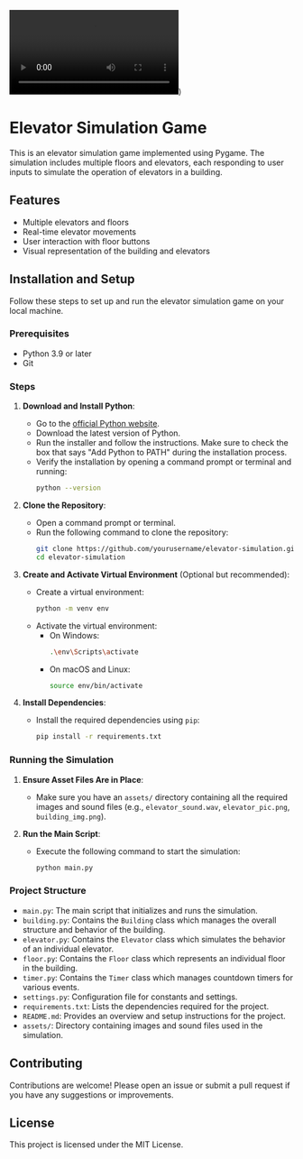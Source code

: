 ![](https://github.com/meir-simon/elevator-game/blob/master/elevator%20gif.mp4))
# Elevator Simulation Game

This is an elevator simulation game implemented using Pygame. The simulation includes multiple floors and elevators, each responding to user inputs to simulate the operation of elevators in a building.

## Features

- Multiple elevators and floors
- Real-time elevator movements
- User interaction with floor buttons
- Visual representation of the building and elevators

## Installation and Setup

Follow these steps to set up and run the elevator simulation game on your local machine.

### Prerequisites

- Python 3.9 or later
- Git

### Steps

1. **Download and Install Python**:
   - Go to the [official Python website](https://www.python.org/downloads/).
   - Download the latest version of Python.
   - Run the installer and follow the instructions. Make sure to check the box that says "Add Python to PATH" during the installation process.
   - Verify the installation by opening a command prompt or terminal and running:
     ```bash
     python --version
     ```

2. **Clone the Repository**:
   - Open a command prompt or terminal.
   - Run the following command to clone the repository:
     ```bash
     git clone https://github.com/yourusername/elevator-simulation.git
     cd elevator-simulation
     ```

3. **Create and Activate Virtual Environment** (Optional but recommended):
   - Create a virtual environment:
     ```bash
     python -m venv env
     ```
   - Activate the virtual environment:
     - On Windows:
       ```bash
       .\env\Scripts\activate
       ```
     - On macOS and Linux:
       ```bash
       source env/bin/activate
       ```

4. **Install Dependencies**:
   - Install the required dependencies using `pip`:
     ```bash
     pip install -r requirements.txt
     ```

### Running the Simulation

1. **Ensure Asset Files Are in Place**:
   - Make sure you have an `assets/` directory containing all the required images and sound files (e.g., `elevator_sound.wav`, `elevator_pic.png`, `building_img.png`).

2. **Run the Main Script**:
   - Execute the following command to start the simulation:
     ```bash
     python main.py
     ```

### Project Structure

- `main.py`: The main script that initializes and runs the simulation.
- `building.py`: Contains the `Building` class which manages the overall structure and behavior of the building.
- `elevator.py`: Contains the `Elevator` class which simulates the behavior of an individual elevator.
- `floor.py`: Contains the `Floor` class which represents an individual floor in the building.
- `timer.py`: Contains the `Timer` class which manages countdown timers for various events.
- `settings.py`: Configuration file for constants and settings.
- `requirements.txt`: Lists the dependencies required for the project.
- `README.md`: Provides an overview and setup instructions for the project.
- `assets/`: Directory containing images and sound files used in the simulation.

## Contributing

Contributions are welcome! Please open an issue or submit a pull request if you have any suggestions or improvements.

## License

This project is licensed under the MIT License.
